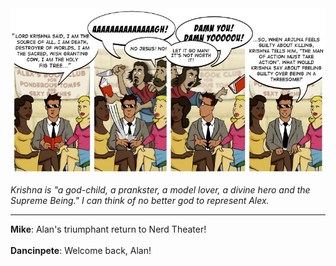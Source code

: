 <!--
.. title: Bhagavad Gita
.. slug: bhagavad-gita
.. date: 2012/04/16 00:00:00
.. tags: 
.. link: 
.. description: 
-->

<a href='bhagavad-gita.html' title='View comments'>
<img class='comic' src='../assets/comics/20120416.jpg' />
</a>

<em>Krishna is "a god-child, a prankster, a model lover, a divine hero and the Supreme Being." I can think of no better god to represent Alex.</em>

<!-- TEASER_END -->
<hr />

<div class='comments'>
<b>Mike</b>: Alan's triumphant return to Nerd Theater!<br /><br />
<b>Dancinpete</b>: Welcome back, Alan!<br /><br />
</div>

